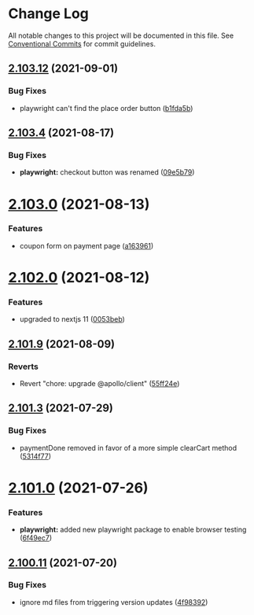 # Change Log

All notable changes to this project will be documented in this file.
See [Conventional Commits](https://conventionalcommits.org) for commit guidelines.

## [2.103.12](https://github.com/ho-nl/m2-pwa/compare/@reachdigital/magento-cart-payment-method@2.103.11...@reachdigital/magento-cart-payment-method@2.103.12) (2021-09-01)


### Bug Fixes

* playwright can't find the place order button ([b1fda5b](https://github.com/ho-nl/m2-pwa/commit/b1fda5b3e403dad621aba8ed895427f2166bc985))





## [2.103.4](https://github.com/ho-nl/m2-pwa/compare/@reachdigital/magento-cart-payment-method@2.103.3...@reachdigital/magento-cart-payment-method@2.103.4) (2021-08-17)


### Bug Fixes

* **playwright:** checkout button was renamed ([09e5b79](https://github.com/ho-nl/m2-pwa/commit/09e5b79333708cfac04232d8071d1dad72968297))





# [2.103.0](https://github.com/ho-nl/m2-pwa/compare/@reachdigital/magento-cart-payment-method@2.102.2...@reachdigital/magento-cart-payment-method@2.103.0) (2021-08-13)


### Features

* coupon form on payment page ([a163961](https://github.com/ho-nl/m2-pwa/commit/a1639617be756b357177fcce255cf662c5314499))





# [2.102.0](https://github.com/ho-nl/m2-pwa/compare/@reachdigital/magento-cart-payment-method@2.101.10...@reachdigital/magento-cart-payment-method@2.102.0) (2021-08-12)


### Features

* upgraded to nextjs 11 ([0053beb](https://github.com/ho-nl/m2-pwa/commit/0053beb7ef597c190add7264256a0eaec35868da))





## [2.101.9](https://github.com/ho-nl/m2-pwa/compare/@reachdigital/magento-cart-payment-method@2.101.8...@reachdigital/magento-cart-payment-method@2.101.9) (2021-08-09)


### Reverts

* Revert "chore: upgrade @apollo/client" ([55ff24e](https://github.com/ho-nl/m2-pwa/commit/55ff24ede0e56c85b8095edadadd1ec5e0b1b8d2))





## [2.101.3](https://github.com/ho-nl/m2-pwa/compare/@reachdigital/magento-cart-payment-method@2.101.2...@reachdigital/magento-cart-payment-method@2.101.3) (2021-07-29)


### Bug Fixes

* paymentDone removed in favor of a more simple clearCart method ([5314f77](https://github.com/ho-nl/m2-pwa/commit/5314f7752c2f75a55dcd926bfc26607124561e5d))





# [2.101.0](https://github.com/ho-nl/m2-pwa/compare/@reachdigital/magento-cart-payment-method@2.100.19...@reachdigital/magento-cart-payment-method@2.101.0) (2021-07-26)


### Features

* **playwright:** added new playwright package to enable browser testing ([6f49ec7](https://github.com/ho-nl/m2-pwa/commit/6f49ec7595563775b96ebf21c27e39da1282e8d9))





## [2.100.11](https://github.com/ho-nl/m2-pwa/compare/@reachdigital/magento-cart-payment-method@2.100.10...@reachdigital/magento-cart-payment-method@2.100.11) (2021-07-20)


### Bug Fixes

* ignore md files from triggering version updates ([4f98392](https://github.com/ho-nl/m2-pwa/commit/4f9839250b3a32d3070da5290e5efcc5e2243fba))
